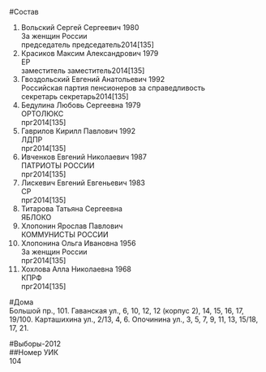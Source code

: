 #Состав  
1. Вольский Сергей Сергеевич 1980  
    За женщин России  
    председатель председатель2014[135]  
2. Красиков Максим Александрович 1979  
    ЕР  
    заместитель заместитель2014[135]  
3. Гвоздольский Евгений Анатольевич 1992  
    Российская партия пенсионеров за справедливость  
    секретарь секретарь2014[135]  
4. Бедулина Любовь Сергеевна 1979  
    ОРТОЛЮКС  
    прг2014[135]  
5. Гаврилов Кирилл Павлович 1992  
    ЛДПР  
    прг2014[135]  
6. Ивченков Евгений Николаевич 1987  
    ПАТРИОТЫ РОССИИ  
    прг2014[135]  
7. Лискевич Евгений Евгеньевич 1983  
    СР  
    прг2014[135]  
8. Титарова Татьяна Сергеевна  
    ЯБЛОКО  
9. Хлопонин Ярослав Павлович  
    КОММУНИСТЫ РОССИИ  
10. Хлопонина Ольга Ивановна 1956  
    За женщин России  
    прг2014[135]  
11. Хохлова Алла Николаевна 1968  
    КПРФ  
    прг2014[135]  
  
#Дома  
Большой пр.,   101. Гаванская ул.,     6, 10, 12, 12 (корпус 2), 14, 15, 16, 17, 19/100. Карташихина ул.,     2/13, 4, 6. Опочинина ул.,     3, 5, 7, 9, 11, 13, 15/18, 17, 21.  
  
#Выборы-2012  
##Номер УИК  
104  
